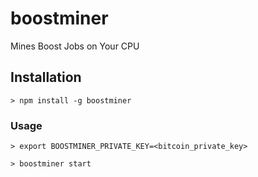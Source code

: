 
# boostminer

Mines Boost Jobs on Your CPU

## Installation

```
> npm install -g boostminer

```
### Usage

```
> export BOOSTMINER_PRIVATE_KEY=<bitcoin_private_key>

> boostminer start

```

